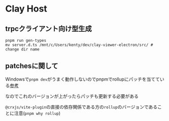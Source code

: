 # Clay Host

## trpcクライアント向け型生成

```shell
pnpm run gen-types
mv server.d.ts /mnt/c/Users/kenty/dev/clay-viewer-electron/src/ # change dir name
```

## patchesに関して

Windowsで`pnpm dev`がうまく動作しないのでpnpmでrollupにパッチを当てている[参考](https://github.com/crxjs/chrome-extension-tools/issues/538)

なのでこれのバージョンが上がったらパッチも更新する必要がある

`@crxjs/vite-plugin`の直接の依存関係である方の`rollup`のバージョンであることに注意(`pnpm why rollup`)

